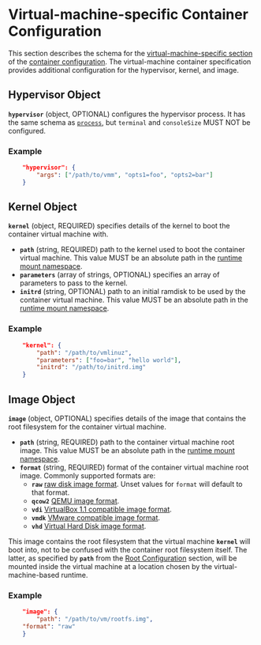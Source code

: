 # <a name="VirtualMachineSpecificContainerConfiguration" /> Virtual-machine-specific Container Configuration

This section describes the schema for the [virtual-machine-specific section](config.md#platform-specific-configuration) of the [container configuration](config.md).
The virtual-machine container specification provides additional configuration for the hypervisor, kernel, and image.

## <a name="HypervisorObject" /> Hypervisor Object

**`hypervisor`** (object, OPTIONAL) configures the hypervisor process.
It has the same schema as [`process`](config.md#process), but `terminal` and `consoleSize` MUST NOT be configured.

### Example

```json
    "hypervisor": {
        "args": ["/path/to/vmm", "opts1=foo", "opts2=bar"]
    }
```

## <a name="KernelObject" /> Kernel Object

**`kernel`** (object, REQUIRED) specifies details of the kernel to boot the container virtual machine with.
* **`path`** (string, REQUIRED) path to the kernel used to boot the container virtual machine.
    This value MUST be an absolute path in the [runtime mount namespace](glossary.md#runtime-namespace).
* **`parameters`** (array of strings, OPTIONAL) specifies an array of parameters to pass to the kernel.
* **`initrd`** (string, OPTIONAL) path to an initial ramdisk to be used by the container virtual machine.
    This value MUST be an absolute path in the [runtime mount namespace](glossary.md#runtime-namespace).

### Example

```json
    "kernel": {
        "path": "/path/to/vmlinuz",
        "parameters": ["foo=bar", "hello world"],
        "initrd": "/path/to/initrd.img"
    }
```

## <a name="ImageObject" /> Image Object

**`image`** (object, OPTIONAL) specifies details of the image that contains the root filesystem for the container virtual machine.
* **`path`** (string, REQUIRED) path to the container virtual machine root image.
    This value MUST be an absolute path in the [runtime mount namespace](glossary.md#runtime-namespace).
* **`format`** (string, REQUIRED) format of the container virtual machine root image. Commonly supported formats are:
    * **`raw`** [raw disk image format][raw-image-format]. Unset values for `format` will default to that format.
    * **`qcow2`** [QEMU image format][qcow2-image-format].
    * **`vdi`** [VirtualBox 1.1 compatible image format][vdi-image-format].
    * **`vmdk`** [VMware compatible image format][vmdk-image-format].
    * **`vhd`** [Virtual Hard Disk image format][vhd-image-format].

This image contains the root filesystem that the virtual machine **`kernel`** will boot into, not to be confused with the container root filesystem itself. The latter, as specified by **`path`** from the [Root Configuration](config.md#Root-Configuration) section, will be mounted inside the virtual machine at a location chosen by the virtual-machine-based runtime.

### Example

```json
    "image": {
        "path": "/path/to/vm/rootfs.img",
	"format": "raw"
    }
```

[raw-image-format]: https://en.wikipedia.org/wiki/IMG_(file_format)
[qcow2-image-format]: https://git.qemu.org/?p=qemu.git;a=blob_plain;f=docs/interop/qcow2.txt;hb=HEAD
[vdi-image-format]: https://forensicswiki.org/wiki/Virtual_Disk_Image_(VDI)
[vmdk-image-format]: http://www.vmware.com/app/vmdk/?src=vmdk
[vhd-image-format]: https://github.com/libyal/libvhdi/blob/master/documentation/Virtual%20Hard%20Disk%20(VHD)%20image%20format.asciidoc
